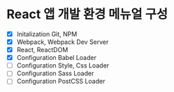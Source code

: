 # React 앱 개발 환경 메뉴얼 구성

- [x] Initalization Git, NPM
- [x] Webpack, Webpack Dev Server
- [x] React, ReactDOM
- [x] Configuration Babel Loader
- [ ] Configuration Style, Css Loader
- [ ] Configuration Sass Loader
- [ ] Configuration PostCSS Loader
